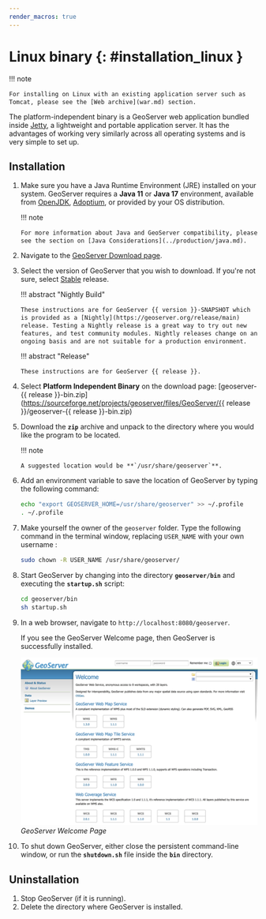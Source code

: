 ```yaml
---
render_macros: true
---
```


# Linux binary {: #installation_linux }

!!! note

    For installing on Linux with an existing application server such as Tomcat, please see the [Web archive](war.md) section.

The platform-independent binary is a GeoServer web application bundled inside [Jetty](http://eclipse.org/jetty/), a lightweight and portable application server. It has the advantages of working very similarly across all operating systems and is very simple to set up.

## Installation

1.  Make sure you have a Java Runtime Environment (JRE) installed on your system. GeoServer requires a **Java 11** or **Java 17** environment, available from [OpenJDK](https://openjdk.java.net), [Adoptium](https://adoptium.net), or provided by your OS distribution.

    !!! note

        For more information about Java and GeoServer compatibility, please see the section on [Java Considerations](../production/java.md).

2.  Navigate to the [GeoServer Download page](https://geoserver.org/download).

3.  Select the version of GeoServer that you wish to download. If you're not sure, select [Stable](https://geoserver.org/release/stable) release.

    !!! abstract "Nightly Build"

        These instructions are for GeoServer {{ version }}-SNAPSHOT which is provided as a [Nightly](https://geoserver.org/release/main) release. Testing a Nightly release is a great way to try out new features, and test community modules. Nightly releases change on an ongoing basis and are not suitable for a production environment.

    !!! abstract "Release"

        These instructions are for GeoServer {{ release }}.

4.  Select **Platform Independent Binary** on the download page: [geoserver-{{ release }}-bin.zip](https://sourceforge.net/projects/geoserver/files/GeoServer/{{ release }}/geoserver-{{ release }}-bin.zip)

5.  Download the **`zip`** archive and unpack to the directory where you would like the program to be located.

    !!! note

        A suggested location would be **`/usr/share/geoserver`**.

6.  Add an environment variable to save the location of GeoServer by typing the following command:

    ``` bash
    echo "export GEOSERVER_HOME=/usr/share/geoserver" >> ~/.profile
    . ~/.profile
    ```

7.  Make yourself the owner of the `geoserver` folder. Type the following command in the terminal window, replacing `USER_NAME` with your own username :

    ``` bash
    sudo chown -R USER_NAME /usr/share/geoserver/
    ```

8.  Start GeoServer by changing into the directory **`geoserver/bin`** and executing the **`startup.sh`** script:

    ``` bash
    cd geoserver/bin
    sh startup.sh
    ```

9.  In a web browser, navigate to `http://localhost:8080/geoserver`.

    If you see the GeoServer Welcome page, then GeoServer is successfully installed.

    ![](images/success.png)
    *GeoServer Welcome Page*

10. To shut down GeoServer, either close the persistent command-line window, or run the **`shutdown.sh`** file inside the **`bin`** directory.

## Uninstallation

1.  Stop GeoServer (if it is running).
2.  Delete the directory where GeoServer is installed.
